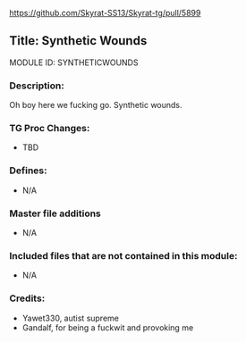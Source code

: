 https://github.com/Skyrat-SS13/Skyrat-tg/pull/5899

## Title: Synthetic Wounds

MODULE ID: SYNTHETICWOUNDS

### Description:

Oh boy here we fucking go.
Synthetic wounds.

### TG Proc Changes:

- TBD

### Defines:

- N/A

### Master file additions

- N/A

### Included files that are not contained in this module:

- N/A

### Credits:
- Yawet330, autist supreme
- Gandalf, for being a fuckwit and provoking me
